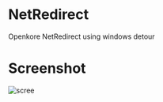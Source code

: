 # NetRedirect
 Openkore NetRedirect using windows detour

# Screenshot
![scree](https://cdn.discordapp.com/attachments/628119104674594816/696166804162347038/unknown.png)
